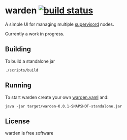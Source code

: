 # warden [![build status](https://travis-ci.org/eggsby/warden.png)](https://travis-ci.org/eggsby/warden)

A simple UI for managing multiple [supervisord](http://supervisord.org) nodes.

Currently a work in progress.

## Building

To build a standalone jar

    ./scripts/build

## Running

To start warden create your own [warden.yaml](https://github.com/eggsby/warden/blob/master/example.warden.yaml) and:

    java -jar target/warden-0.0.1-SNAPSHOT-standalone.jar

## License

warden is free software
